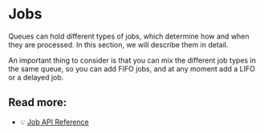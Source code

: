 # Jobs

Queues can hold different types of jobs, which determine how and when they are processed. In this section, we will describe them in detail.

An important thing to consider is that you can mix the different job types in the same queue, so you can add FIFO jobs, and at any moment add a LIFO or a delayed job.

## Read more:

- 💡 [Job API Reference](https://api.docs.bullmq.io/classes/v5.Job.html)

